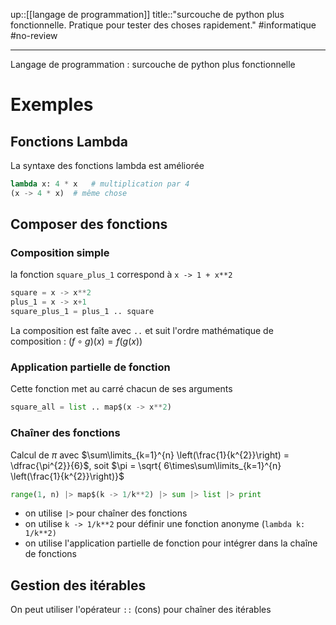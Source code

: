 up::[[langage de programmation]]
title::"surcouche de python plus fonctionnelle. Pratique pour tester des choses rapidement."
#informatique #no-review 

---
Langage de programmation : surcouche de python plus fonctionnelle

# Exemples

## Fonctions Lambda
La syntaxe des fonctions lambda est améliorée
```python
lambda x: 4 * x   # multiplication par 4
(x -> 4 * x)  # même chose 
```


## Composer des fonctions

### Composition simple
la fonction `square_plus_1` correspond à `x -> 1 + x**2`
```python 
square = x -> x**2
plus_1 = x -> x+1
square_plus_1 = plus_1 .. square
```
La composition est faîte avec `..` et suit l'ordre mathématique de composition : $(f \circ g)(x) = f(g(x))$

### Application partielle de fonction
Cette fonction met au carré chacun de ses arguments
```python
square_all = list .. map$(x -> x**2)
```

### Chaîner des fonctions

Calcul de $\pi$ avec $\sum\limits_{k=1}^{n} \left(\frac{1}{k^{2}}\right) = \dfrac{\pi^{2}}{6}$, soit $\pi = \sqrt{ 6\times\sum\limits_{k=1}^{n} \left(\frac{1}{k^{2}}\right)}$
```python
range(1, n) |> map$(k -> 1/k**2) |> sum |> list |> print
```
 - on utilise `|>` pour chaîner des fonctions
 - on utilise `k -> 1/k**2` pour définir une fonction anonyme (`lambda k: 1/k**2)`
 - on utilise l'application partielle de fonction pour intégrer dans la chaîne de fonctions

## Gestion des itérables
On peut utiliser l'opérateur `::` (cons) pour chaîner des itérables

